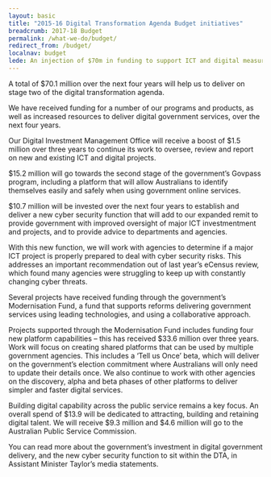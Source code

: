 ```yaml
---
layout: basic
title: "2015-16 Digital Transformation Agenda Budget initiatives"
breadcrumb: 2017-18 Budget
permalink: /what-we-do/budget/
redirect_from: /budget/
localnav: budget
lede: An injection of $70m in funding to support ICT and digital measures in the 2017–18 budget will allow us to continue our work to make it easier for all Australians to access digital government services.
---
```


A total of $70.1 million over the next four years will help us to deliver on stage two of the digital transformation agenda.

We have received funding for a number of our programs and products, as well as increased resources to deliver digital government services, over the next four years.

Our Digital Investment Management Office will receive a boost of $1.5 million over three years to continue its work to oversee, review and report on new and existing ICT and digital projects.

$15.2 million will go towards the second stage of the government’s Govpass program, including a platform that will allow Australians to identify themselves easily and safely when using government online services.

$10.7 million will be invested over the next four years to establish and deliver a new cyber security function that will add to our expanded remit to provide government with improved oversight of major ICT investmentment and projects, and to provide advice to departments and agencies.

With this new function, we will work with agencies to determine if a major ICT project is properly prepared to deal with cyber security risks. This addresses an important recommendation out of last year’s eCensus review, which found many agencies were struggling to keep up with constantly changing cyber threats. 

Several projects have received funding through the government’s Modernisation Fund, a fund that supports reforms delivering government services using leading technologies, and using a collaborative approach.

Projects supported through the Modernisation Fund includes funding four new platform capabilities – this has received $33.6 million over three years. Work will focus on creating shared platforms that can be used by multiple government agencies. This includes a ‘Tell us Once’ beta, which will deliver on the government’s election commitment where Australians will only need to update their details once. We also continue to work with other agencies on the discovery, alpha and beta phases of other platforms to deliver simpler and faster digital services.

Building digital capability across the public service remains a key focus. An overall spend of $13.9 will be dedicated to attracting, building and retaining digital talent. We will receive $9.3 million and $4.6 million will go to the Australian Public Service Commission. 

You can read more about the government’s investment in digital government delivery, and the new cyber security function to sit within the DTA, in Assistant Minister Taylor’s media statements.
